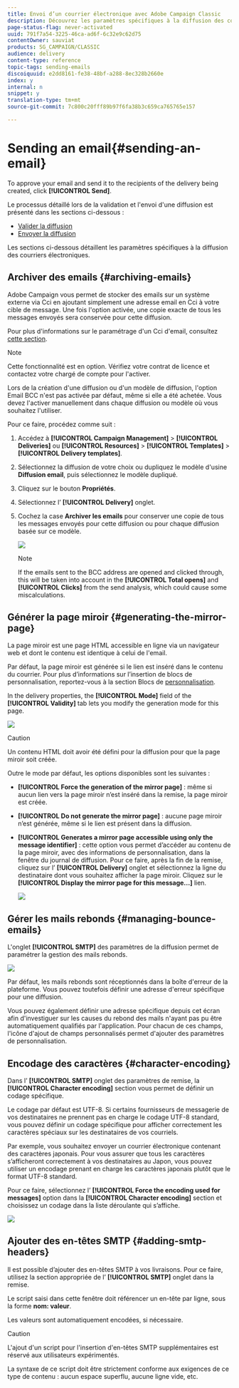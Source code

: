 ```yaml
---
title: Envoi d’un courrier électronique avec Adobe Campaign Classic
description: Découvrez les paramètres spécifiques à la diffusion des courriers électroniques dans Adobe Campaign Classic.
page-status-flag: never-activated
uuid: 791f7a54-3225-46ca-ad6f-6c32e9c62d75
contentOwner: sauviat
products: SG_CAMPAIGN/CLASSIC
audience: delivery
content-type: reference
topic-tags: sending-emails
discoiquuid: e2dd8161-fe38-48bf-a288-8ec328b2660e
index: y
internal: n
snippet: y
translation-type: tm+mt
source-git-commit: 7c800c20fff89b97f6fa38b3c659ca765765e157

---
```



# Sending an email{#sending-an-email}

To approve your email and send it to the recipients of the delivery being created, click **[!UICONTROL Send]**.

Le processus détaillé lors de la validation et l&#39;envoi d&#39;une diffusion est présenté dans les sections ci-dessous :

* [Valider la diffusion](../../delivery/using/steps-validating-the-delivery.md)
* [Envoyer la diffusion](../../delivery/using/steps-sending-the-delivery.md)

Les sections ci-dessous détaillent les paramètres spécifiques à la diffusion des courriers électroniques.

## Archiver des emails {#archiving-emails}

Adobe Campaign vous permet de stocker des emails sur un système externe via Cci en ajoutant simplement une adresse email en Cci à votre cible de message. Une fois l&#39;option activée, une copie exacte de tous les messages envoyés sera conservée pour cette diffusion.

Pour plus d&#39;informations sur le paramétrage d&#39;un Cci d&#39;email, consultez [cette section](../../installation/using/email-archiving.md).

>[!NOTE]
>
>Cette fonctionnalité est en option. Vérifiez votre contrat de licence et contactez votre chargé de compte pour l&#39;activer.

Lors de la création d&#39;une diffusion ou d&#39;un modèle de diffusion, l&#39;option Email BCC n&#39;est pas activée par défaut, même si elle a été achetée. Vous devez l&#39;activer manuellement dans chaque diffusion ou modèle où vous souhaitez l&#39;utiliser.

Pour ce faire, procédez comme suit :

1. Accédez à **[!UICONTROL Campaign Management]** > **[!UICONTROL Deliveries]** ou **[!UICONTROL Resources]** > **[!UICONTROL Templates]** > **[!UICONTROL Delivery templates]**.
1. Sélectionnez la diffusion de votre choix ou dupliquez le modèle d&#39;usine **Diffusion email**, puis sélectionnez le modèle dupliqué.
1. Cliquez sur le bouton **Propriétés**.
1. Sélectionnez l’ **[!UICONTROL Delivery]** onglet.
1. Cochez la case **Archiver les emails** pour conserver une copie de tous les messages envoyés pour cette diffusion ou pour chaque diffusion basée sur ce modèle.

   ![](assets/s_ncs_user_wizard_archiving.png)

   >[!NOTE]
   >
   >If the emails sent to the BCC address are opened and clicked through, this will be taken into account in the **[!UICONTROL Total opens]** and **[!UICONTROL Clicks]** from the send analysis, which could cause some miscalculations.

## Générer la page miroir {#generating-the-mirror-page}

La page miroir est une page HTML accessible en ligne via un navigateur web et dont le contenu est identique à celui de l&#39;email.

Par défaut, la page miroir est générée si le lien est inséré dans le contenu du courrier. Pour plus d’informations sur l’insertion de blocs de personnalisation, reportez-vous à la section Blocs de [personnalisation](../../delivery/using/personalization-blocks.md).

In the delivery properties, the **[!UICONTROL Mode]** field of the **[!UICONTROL Validity]** tab lets you modify the generation mode for this page.

![](assets/s_ncs_user_wizard_miror_page_mode.png)

>[!CAUTION]
>
>Un contenu HTML doit avoir été défini pour la diffusion pour que la page miroir soit créée.

Outre le mode par défaut, les options disponibles sont les suivantes :

* **[!UICONTROL Force the generation of the mirror page]** : même si aucun lien vers la page miroir n’est inséré dans la remise, la page miroir est créée.
* **[!UICONTROL Do not generate the mirror page]** : aucune page miroir n’est générée, même si le lien est présent dans la diffusion.
* **[!UICONTROL Generates a mirror page accessible using only the message identifier]** : cette option vous permet d’accéder au contenu de la page miroir, avec des informations de personnalisation, dans la fenêtre du journal de diffusion. Pour ce faire, après la fin de la remise, cliquez sur l’ **[!UICONTROL Delivery]** onglet et sélectionnez la ligne du destinataire dont vous souhaitez afficher la page miroir. Cliquez sur le **[!UICONTROL Display the mirror page for this message...]** lien.

   ![](assets/s_ncs_user_wizard_miror_page_link.png)

## Gérer les mails rebonds {#managing-bounce-emails}

L&#39;onglet **[!UICONTROL SMTP]** des paramètres de la diffusion permet de paramétrer la gestion des mails rebonds.

![](assets/s_ncs_user_email_del_properties_smtp_tab.png)

Par défaut, les mails rebonds sont réceptionnés dans la boîte d&#39;erreur de la plateforme. Vous pouvez toutefois définir une adresse d&#39;erreur spécifique pour une diffusion.

Vous pouvez également définir une adresse spécifique depuis cet écran afin d&#39;investiguer sur les causes du rebond des mails n&#39;ayant pas pu être automatiquement qualifiés par l&#39;application. Pour chacun de ces champs, l&#39;icône d&#39;ajout de champs personnalisés permet d&#39;ajouter des paramètres de personnalisation.

## Encodage des caractères {#character-encoding}

Dans l’ **[!UICONTROL SMTP]** onglet des paramètres de remise, la **[!UICONTROL Character encoding]** section vous permet de définir un codage spécifique.

Le codage par défaut est UTF-8. Si certains fournisseurs de messagerie de vos destinataires ne prennent pas en charge le codage UTF-8 standard, vous pouvez définir un codage spécifique pour afficher correctement les caractères spéciaux sur les destinataires de vos courriels.

Par exemple, vous souhaitez envoyer un courrier électronique contenant des caractères japonais. Pour vous assurer que tous les caractères s’afficheront correctement à vos destinataires au Japon, vous pouvez utiliser un encodage prenant en charge les caractères japonais plutôt que le format UTF-8 standard.

Pour ce faire, sélectionnez l’ **[!UICONTROL Force the encoding used for messages]** option dans la **[!UICONTROL Character encoding]** section et choisissez un codage dans la liste déroulante qui s’affiche.

![](assets/s_ncs_user_email_del_properties_smtp_tab_encoding.png)

## Ajouter des en-têtes SMTP {#adding-smtp-headers}

Il est possible d’ajouter des en-têtes SMTP à vos livraisons. Pour ce faire, utilisez la section appropriée de l’ **[!UICONTROL SMTP]** onglet dans la remise.

Le script saisi dans cette fenêtre doit référencer un en-tête par ligne, sous la forme **nom: valeur**.

Les valeurs sont automatiquement encodées, si nécessaire.

>[!CAUTION]
>
>L&#39;ajout d&#39;un script pour l&#39;insertion d&#39;en-têtes SMTP supplémentaires est réservé aux utilisateurs expérimentés.
>
>La syntaxe de ce script doit être strictement conforme aux exigences de ce type de contenu : aucun espace superflu, aucune ligne vide, etc.
